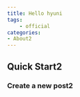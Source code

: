 ```yaml
---
title: Hello hyuni
tags:
    - official
categories:
- About2
---
```


## Quick Start2
### Create a new post2
